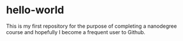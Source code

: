 # hello-world
This is my first repository for the purpose of completing a nanodegree course and hopefully I become a frequent user to Github.
